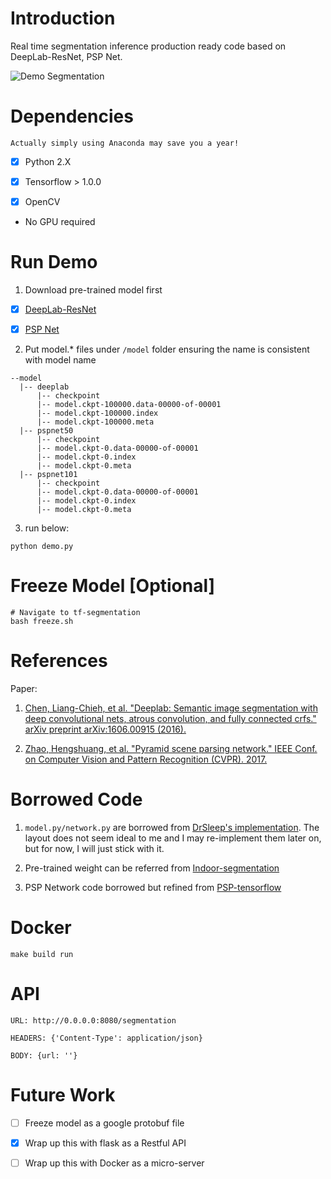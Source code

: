 # Introduction

Real time segmentation inference production ready code based on DeepLab-ResNet, PSP Net.


![Demo Segmentation](https://user-images.githubusercontent.com/8921629/40209620-39e7bbb2-59f5-11e8-94ee-2c320e3062dd.png)


# Dependencies

`Actually simply using Anaconda may save you a year!`

- [X] Python 2.X

- [X] Tensorflow > 1.0.0

- [X] OpenCV

* No GPU required

# Run Demo

1. Download pre-trained model first 

- [X] [DeepLab-ResNet](https://drive.google.com/drive/folders/0B9CKOTmy0DyaQ2oxUHdtYUd2Mm8?usp=sharing)

- [X] [PSP Net](https://drive.google.com/drive/folders/1S90PWzXEX_GNzulG1f2eTHvsruITgqsm?usp=sharing)

2. Put model.* files under `/model` folder ensuring the name is consistent with model name

```
--model
  |-- deeplab
      |-- checkpoint
      |-- model.ckpt-100000.data-00000-of-00001
      |-- model.ckpt-100000.index
      |-- model.ckpt-100000.meta
  |-- pspnet50
      |-- checkpoint
      |-- model.ckpt-0.data-00000-of-00001
      |-- model.ckpt-0.index
      |-- model.ckpt-0.meta
  |-- pspnet101
      |-- checkpoint
      |-- model.ckpt-0.data-00000-of-00001
      |-- model.ckpt-0.index
      |-- model.ckpt-0.meta

```

3. run below:

```
python demo.py
```


# Freeze Model [Optional]

```
# Navigate to tf-segmentation
bash freeze.sh
```

# References

Paper: 

1. [Chen, Liang-Chieh, et al. "Deeplab: Semantic image segmentation with deep convolutional nets, atrous convolution, and fully connected crfs." arXiv preprint arXiv:1606.00915 (2016).](https://arxiv.org/pdf/1606.00915.pdf)

2. [Zhao, Hengshuang, et al. "Pyramid scene parsing network." IEEE Conf. on Computer Vision and Pattern Recognition (CVPR). 2017.](https://arxiv.org/pdf/1612.01105.pdf)

# Borrowed Code

1. `model.py/network.py` are borrowed from [DrSleep's implementation](https://github.com/DrSleep/tensorflow-deeplab-resnet). The layout does not seem ideal to me and I may re-implement them later on, but for now, I will just stick with it.

2. Pre-trained weight can be referred from [Indoor-segmentation](https://github.com/hellochick/Indoor-segmentation)

3. PSP Network code borrowed but refined from [PSP-tensorflow](https://github.com/hellochick/PSPNet-tensorflow)

# Docker

```
make build run
```

# API

```
URL: http://0.0.0.0:8080/segmentation

HEADERS: {'Content-Type': application/json}

BODY: {url: ''}

```

# Future Work

- [ ] Freeze model as a google protobuf file

- [X] Wrap up this with flask as a Restful API

- [ ] Wrap up this with Docker as a micro-server